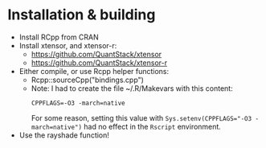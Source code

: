 # Installation & building

- Install RCpp from CRAN
- Install xtensor, and xtensor-r:
	- https://github.com/QuantStack/xtensor
	- https://github.com/QuantStack/xtensor-r
- Either compile, or use Rcpp helper functions:
	- Rcpp::sourceCpp("bindings.cpp")
	- Note: I had to create the file ~/.R/Makevars with this content:
		```
		CPPFLAGS=-O3 -march=native
		```
	  For some reason, setting this value with `Sys.setenv(CPPFLAGS="-O3 -march=native")`
	  had no effect in the `Rscript` environment.
- Use the rayshade function!
